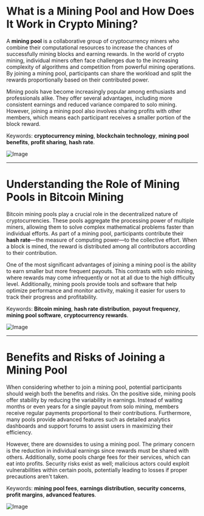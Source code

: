 # What is a Mining Pool and How Does It Work in Crypto Mining?

A **mining pool** is a collaborative group of cryptocurrency miners who combine their computational resources to increase the chances of successfully mining blocks and earning rewards. In the world of crypto mining, individual miners often face challenges due to the increasing complexity of algorithms and competition from powerful mining operations. By joining a mining pool, participants can share the workload and split the rewards proportionally based on their contributed power.

Mining pools have become increasingly popular among enthusiasts and professionals alike. They offer several advantages, including more consistent earnings and reduced variance compared to solo mining. However, joining a mining pool also involves sharing profits with other members, which means each participant receives a smaller portion of the block reward.

Keywords: **cryptocurrency mining**, **blockchain technology**, **mining pool benefits**, **profit sharing**, **hash rate**.

![Image](https://github.com/user-attachments/assets/590b50a7-4459-4e76-8a31-559aed223621)

---

# Understanding the Role of Mining Pools in Bitcoin Mining

Bitcoin mining pools play a crucial role in the decentralized nature of cryptocurrencies. These pools aggregate the processing power of multiple miners, allowing them to solve complex mathematical problems faster than individual efforts. As part of a mining pool, participants contribute their **hash rate**—the measure of computing power—to the collective effort. When a block is mined, the reward is distributed among all contributors according to their contribution.

One of the most significant advantages of joining a mining pool is the ability to earn smaller but more frequent payouts. This contrasts with solo mining, where rewards may come infrequently or not at all due to the high difficulty level. Additionally, mining pools provide tools and software that help optimize performance and monitor activity, making it easier for users to track their progress and profitability.

Keywords: **Bitcoin mining**, **hash rate distribution**, **payout frequency**, **mining pool software**, **cryptocurrency rewards**.

![Image](https://github.com/user-attachments/assets/590b50a7-4459-4e76-8a31-559aed223621)

---

# Benefits and Risks of Joining a Mining Pool

When considering whether to join a mining pool, potential participants should weigh both the benefits and risks. On the positive side, mining pools offer stability by reducing the variability in earnings. Instead of waiting months or even years for a single payout from solo mining, members receive regular payments proportional to their contributions. Furthermore, many pools provide advanced features such as detailed analytics dashboards and support forums to assist users in maximizing their efficiency.

However, there are downsides to using a mining pool. The primary concern is the reduction in individual earnings since rewards must be shared with others. Additionally, some pools charge fees for their services, which can eat into profits. Security risks exist as well; malicious actors could exploit vulnerabilities within certain pools, potentially leading to losses if proper precautions aren't taken.

Keywords: **mining pool fees**, **earnings distribution**, **security concerns**, **profit margins**, **advanced features**.

![Image](https://github.com/user-attachments/assets/590b50a7-4459-4e76-8a31-559aed223621)